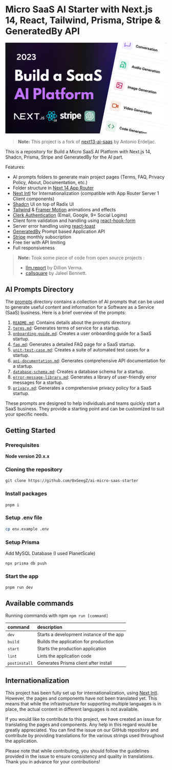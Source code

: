 # Micro SaaS AI Starter with Next.js 14, React, Tailwind, Prisma, Stripe & GeneratedBy API

![Micro SaaS AI Starter](https://github.com/0xGeegZ/ai-micro-saas-starter/blob/master/public/repo-amin-image.png?raw=true)

> **Note:** This project is a fork of [next13-ai-saas](https://github.com/AntonioErdeljac/next13-ai-saas) by Antonio Erdeljac.

This is a repository for Build a Micro SaaS AI Platform with Next.js 14, Shadcn, Prisma, Stripe and GeneratedBy for the AI part.

Features:

- AI prompts folders to generate main project pages (Terms, FAQ, Privacy Policy, About, Documentation, etc.)
- Folder structure in [Next 14 App Router](https://nextjs.org/docs/app)
- [Next Intl](https://next-intl-docs.vercel.app/) for Internationalization (compatible with App Router Server 1 Client components)
- [Shadcn](https://ui.shadcn.com/) UI on top of Radix UI
- [Tailwind](https://tailwindcss.com/docs/installation) & [Framer Motion](https://www.framer.com/motion/) animations and effects
- [Clerk Authentication](https://clerk.com/docs) (Email, Google, 9+ Social Logins)
- Client form validation and handling using [react-hook-form](https://react-hook-form.com/get-started)
- Server error handling using [react-toast](https://react-hot-toast.com/docs)
- [GeneratedBy](https://generatedby.com/docs) Prompt based Application API
- [Stripe](https://stripe.com/docs) monthly subscription
- Free tier with API limiting
- Full responsiveness

> **Note:** Took some piece of code from open source projects :
>
> - [llm.report](https://github.com/dillionverma/llm.report) by Dillion Verma.
> - [callsquare](https://github.com/JaleelB/callsquare) by Jaleel Bennett.

## AI Prompts Directory

The [prompts](./prompts) directory contains a collection of AI prompts that can be used to generate useful content and information for a Software as a Service (SaaS) business. Here is a brief overview of the prompts:

1. [`README.md`](./prompts/README.md): Contains details about the prompts directory.
2. [`terms.md`](./prompts/terms.md): Generates terms of service for a startup.
3. [`onboarding-guide.md`](./prompts/onboarding-guide.md): Creates a user onboarding guide for a SaaS startup.
4. [`faq.md`](./prompts/faq.md): Generates a detailed FAQ page for a SaaS startup.
5. [`unit-test-case.md`](./prompts/unit-test-case.md): Creates a suite of automated test cases for a startup.
6. [`api-documentation.md`](./prompts/api-documentation.md): Generates comprehensive API documentation for a startup.
7. [`database-schema.md`](./prompts/database-schema.md): Creates a database schema for a startup.
8. [`error-message-library.md`](./prompts/error-message-library.md): Generates a library of user-friendly error messages for a startup.
9. [`privacy.md`](./prompts/privacy.md): Generates a comprehensive privacy policy for a SaaS startup.

These prompts are designed to help individuals and teams quickly start a SaaS business. They provide a starting point and can be customized to suit your specific needs.

## Getting Started

### Prerequisites

**Node version 20.x.x**

### Cloning the repository

```shell
git clone https://github.com/0xGeegZ/ai-micro-saas-starter
```

### Install packages

```shell
pnpm i
```

### Setup .env file

```bash
cp env.example .env
```

### Setup Prisma

Add MySQL Database (I used PlanetScale)

```shell
npx prisma db push

```

### Start the app

```shell
pnpm run dev
```

## Available commands

Running commands with npm `npm run [command]`

| command       | description                              |
| :------------ | :--------------------------------------- |
| `dev`         | Starts a development instance of the app |
| `build`       | Builds the application for production    |
| `start`       | Starts the production application        |
| `lint`        | Lints the application code               |
| `postinstall` | Generates Prisma client after install    |

## Internationalization

This project has been fully set up for internationalization, using [Next Intl](https://next-intl-docs.vercel.app/). However, the pages and components have not been translated yet. This means that while the infrastructure for supporting multiple languages is in place, the actual content in different languages is not available.

If you would like to contribute to this project, we have created an issue for translating the pages and components. Any help in this regard would be greatly appreciated. You can find the issue on our GitHub repository and contribute by providing translations for the various strings used throughout the application.

Please note that while contributing, you should follow the guidelines provided in the issue to ensure consistency and quality in translations. Thank you in advance for your contributions!
